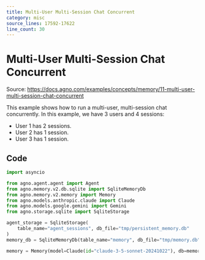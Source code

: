 ```yaml
---
title: Multi-User Multi-Session Chat Concurrent
category: misc
source_lines: 17592-17622
line_count: 30
---
```


# Multi-User Multi-Session Chat Concurrent
Source: https://docs.agno.com/examples/concepts/memory/11-multi-user-multi-session-chat-concurrent



This example shows how to run a multi-user, multi-session chat concurrently. In this example, we have 3 users and 4 sessions:

* User 1 has 2 sessions.
* User 2 has 1 session.
* User 3 has 1 session.

## Code

```python cookbook/agent_concepts/memory/12_multi_user_multi_session_chat_concurrent.py
import asyncio

from agno.agent.agent import Agent
from agno.memory.v2.db.sqlite import SqliteMemoryDb
from agno.memory.v2.memory import Memory
from agno.models.anthropic.claude import Claude
from agno.models.google.gemini import Gemini
from agno.storage.sqlite import SqliteStorage

agent_storage = SqliteStorage(
    table_name="agent_sessions", db_file="tmp/persistent_memory.db"
)
memory_db = SqliteMemoryDb(table_name="memory", db_file="tmp/memory.db")

memory = Memory(model=Claude(id="claude-3-5-sonnet-20241022"), db=memory_db)

